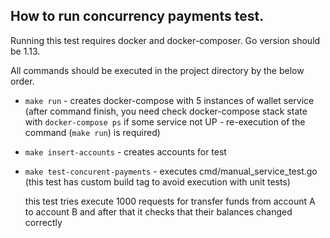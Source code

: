 How to run concurrency payments test.
--

Running this test requires docker and docker-composer. Go version
should be 1.13.

All commands should be executed in the project directory by
the below order.

- `make run` - creates docker-compose with 5 instances of wallet service
  (after command finish, you need check docker-compose stack state with
  `docker-compose ps` if some service not UP - re-execution of the
  command (`make run`) is required)
- `make insert-accounts` - creates accounts for test
- `make test-concurent-payments` - executes cmd/manual_service_test.go
  (this test has custom build tag to avoid execution with unit tests)

  this test tries execute 1000 requests for transfer funds from account
  A to account B and after that it checks that their balances changed
  correctly
